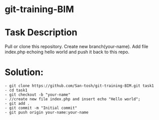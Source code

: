 # git-training-BIM
# Task Description
Pull or clone this repository. Create new branch(your-name). Add file index.php echoing hello world and push it back to this repo.
# Solution:
```
- git clone https://github.com/San-tosh/git-training-BIM.git task1 
- cd task1
- git checkout -b "your-name"
- //create new file index.php and insert echo "Hello world";
- git add .
- git commit -m "Initial commit"
- git push origin your-name:your-name
```
